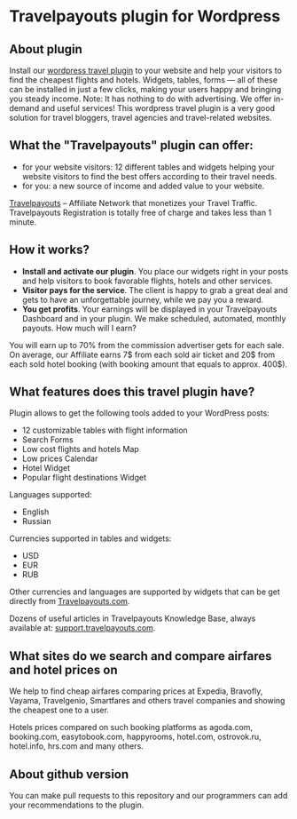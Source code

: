 # Travelpayouts plugin for Wordpress

## About plugin

Install our [wordpress travel plugin](https://wordpress.org/plugins/travelpayouts/) to your website and help your visitors to find the cheapest flights and hotels. Widgets, tables, forms — all of these can be installed in just a few clicks, making your users happy and bringing you steady income. Note: It has nothing to do with advertising. We offer in-demand and useful services! This wordpress travel plugin is a very good solution for travel bloggers, travel agencies and travel-related websites.

## What the "Travelpayouts" plugin can offer:

* for your website visitors: 12 different tables and widgets helping your website visitors to find the best offers according to their travel needs.
* for you: a new source of income and added value to your website.

[Travelpayouts](http://www.travelpayouts.com/?marker=78606.github&locale=en) – Affiliate Network that monetizes your Travel Traffic. Travelpayouts Registration is totally free of charge and takes less than 1 minute.

## How it works?

* **Install and activate our plugin**. You place our widgets right in your posts and help visitors to book favorable flights, hotels and other services.
* **Visitor pays for the service**. The client is happy to grab a great deal and gets to have an unforgettable journey, while we pay you a reward.
* **You get profits**. Your earnings will be displayed in your Travelpayouts Dashboard and in your plugin. We make scheduled, automated, monthly payouts.
How much will I earn?

You will earn up to 70% from the commission advertiser gets for each sale. On average, our Affiliate earns 7$ from each sold air ticket and 20$ from each sold hotel booking (with booking amount that equals to approx. 400$).

## What features does this travel plugin have?

Plugin allows to get the following tools added to your WordPress posts:

* 12 customizable tables with flight information
* Search Forms
* Low cost flights and hotels Map
* Low prices Calendar
* Hotel Widget
* Popular flight destinations Widget

Languages supported:

* English
* Russian

Currencies supported in tables and widgets:

* USD
* EUR
* RUB

Other currencies and languages are supported by widgets that can be get directly from [Travelpayouts.com](http://www.travelpayouts.com/?marker=78606.github&locale=en).

Dozens of useful articles in Travelpayouts Knowledge Base, always available at: [support.travelpayouts.com](https://support.travelpayouts.com).

## What sites do we search and compare airfares and hotel prices on

We help to find cheap airfares comparing prices at Expedia, Bravofly, Vayama, Travelgenio, Smartfares and others travel companies and showing the cheapest one to a user.

Hotels prices compared on such booking platforms as agoda.com, booking.com, easytobook.com, happyrooms, hotel.com, ostrovok.ru, hotel.info, hrs.com and many others.

## About github version

You can make pull requests to this repository and our programmers can add your recommendations to the plugin.
